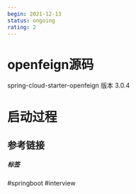```yaml
---
begin: 2021-12-13
status: ongoing
rating: 2
---
```


# openfeign源码

spring-cloud-starter-openfeign  版本 3.0.4

# 启动过程



## 参考链接


##### 标签
#springboot #interview 

